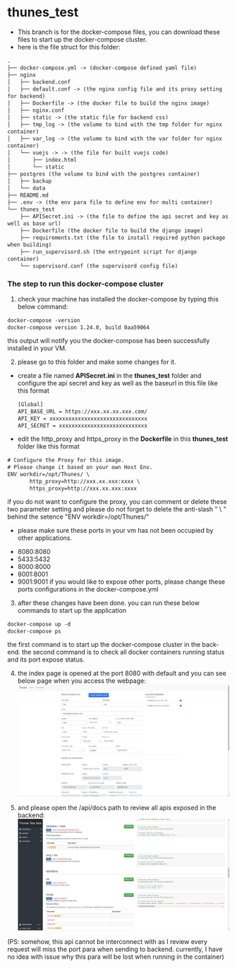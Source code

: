 # thunes_test
* This branch is for the docker-compose files, you can download these files to start up the docker-compose cluster.
* here is the file struct for this folder:
```
.
├── docker-compose.yml -> (docker-compose defined yaml file)
├── nginx
│   ├── backend.conf 
│   ├── default.conf -> (the nginx config file and its proxy setting for backend)
│   ├── Dockerfile -> (the docker file to build the nginx image)
│   ├── nginx.conf
│   ├── static -> (the static file for backend css)
│   ├── tmp_log -> (the volume to bind with the tmp folder for nginx container)
│   ├── var_log -> (the volume to bind with the var folder for nginx container)
│   └── vuejs -> -> (the file for built vuejs code)
│       ├── index.html
│       └── static
├── postgres (the volume to bind with the postgres container)
│   ├── backup
│   └── data
├── README.md
├── .env -> (the env para file to define env for multi container)
└── thunes_test 
    ├── APISecret.ini -> (the file to define the api secret and key as well as base url)
    ├── Dockerfile (the docker file to build the django image)
    ├── requirements.txt (the file to install required python package when building)
    ├── run_supervisord.sh (the entrypoint script for django container)
    └── supervisord.conf (the supervisord config file)
```
### The step to run this docker-compose cluster ###
1. check your machine has installed the docker-compose by typing this below command:
  ```
  docker-compose -version
  docker-compose version 1.24.0, build 0aa59064
  ```
  this output will notify you the docker-compose has been successfully installed in your VM.

2. please go to this folder and make some changes for it.
* create a file named **APISecret.ini** in the **thunes_test** folder and configure the api secret and key as well as the baseurl in this file like this format
  ```
  [Global]
  API_BASE_URL = https://xxx.xx.xx.xxx.com/
  API_KEY = xxxxxxxxxxxxxxxxxxxxxxxxxxxxxxx
  API_SECRET = xxxxxxxxxxxxxxxxxxxxxxxxxxxx
  ```
 * edit the http_proxy and https_proxy in the **Dockerfile** in this **thunes_test** folder like this format
  ```
  # Configure the Proxy for this image.
  # Please change it based on your own Host Env.
  ENV workdir=/opt/Thunes/ \
         http_proxy=http://xxx.xx.xxx:xxxx \
         https_proxy=http://xxx.xx.xxx:xxxx
  ```
  if you do not want to configure the proxy, you can comment or delete these two parameter setting and please do not forget to delete the anti-slash " \ " behind the setence "ENV workdir=/opt/Thunes/"
  * please make sure these ports in your vm has not been occupied by other applications.
  - 8080:8080
  - 5433:5432
  - 8000:8000
  - 8001:8001
  - 9001:9001
  if you would like to expose other ports, please change these ports configurations in the docker-compose.yml

  3. after these changes have been done. you can run these below commands to start up the application
  ```
  docker-compose up -d
  docker-compose ps
  ```
  the first command is to start up the docker-compose cluster in the back-end.
  the second command is to check all docker containers running status and its port expose status.
  
  4. the index page is opened at the port 8080 with default and you can see below page when you access the webpage:
  ![home page](image/home.jpg)
  
  5. and please open the /api/docs path to review all apis exposed in the backend:
  ![api docs page](image/apidocs.jpg)
  
  (PS: somehow, this api cannot be interconnect with as I review every request will miss the port para when sending to backend. currently, I have no idea with issue why this para will be lost when running in the container)
